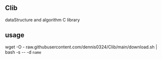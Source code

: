 ## Clib

dataStructure and algorithm C library

## usage

wget -O - raw.githubusercontent.com/dennis0324/Clib/main/download.sh | bash -s -- -d `name`
